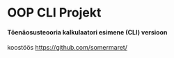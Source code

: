 # OOP CLI Projekt
#### Tõenäosusteooria kalkulaatori esimene (CLI) versioon
koostöös https://github.com/somermaret/
